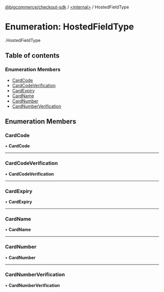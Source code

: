 [@bigcommerce/checkout-sdk](../README.md) / [<internal\>](../modules/internal_.md) / HostedFieldType

# Enumeration: HostedFieldType

[<internal>](../modules/internal_.md).HostedFieldType

## Table of contents

### Enumeration Members

- [CardCode](internal_.HostedFieldType.md#cardcode)
- [CardCodeVerification](internal_.HostedFieldType.md#cardcodeverification)
- [CardExpiry](internal_.HostedFieldType.md#cardexpiry)
- [CardName](internal_.HostedFieldType.md#cardname)
- [CardNumber](internal_.HostedFieldType.md#cardnumber)
- [CardNumberVerification](internal_.HostedFieldType.md#cardnumberverification)

## Enumeration Members

### CardCode

• **CardCode**

___

### CardCodeVerification

• **CardCodeVerification**

___

### CardExpiry

• **CardExpiry**

___

### CardName

• **CardName**

___

### CardNumber

• **CardNumber**

___

### CardNumberVerification

• **CardNumberVerification**
